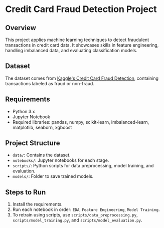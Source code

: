 # Credit Card Fraud Detection Project

## Overview
This project applies machine learning techniques to detect fraudulent transactions in credit card data. It showcases skills in feature engineering, handling imbalanced data, and evaluating classification models.

## Dataset
The dataset comes from [Kaggle's Credit Card Fraud Detection](https://www.kaggle.com/datasets/mlg-ulb/creditcardfraud), containing transactions labeled as fraud or non-fraud.

## Requirements
- Python 3.x
- Jupyter Notebook
- Required libraries: pandas, numpy, scikit-learn, imbalanced-learn, matplotlib, seaborn, xgboost

## Project Structure
- `data/`: Contains the dataset.
- `notebooks/`: Jupyter notebooks for each stage.
- `scripts/`: Python scripts for data preprocessing, model training, and evaluation.
- `models/`: Folder to save trained models.

## Steps to Run
1. Install the requirements.
2. Run each notebook in order: `EDA`, `Feature Engineering`, `Model Training`.
3. To retrain using scripts, use `scripts/data_preprocessing.py`, `scripts/model_training.py`, and `scripts/model_evaluation.py`.
